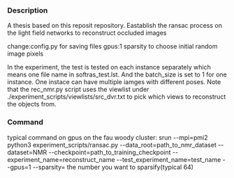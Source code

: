 ### Description
A  thesis based on this reposit repository.
Eastablish the ransac process on the light field networks to reconstruct occluded images

change:config.py for saving files
gpus:1
sparsity to choose initial random image pixels

In the experiment, the test is tested on each instance separately which means one file name in softras_test.lst. And the batch_size is set to 1 for one instance.
One instace can have multiple iamges with different poses.
Note that the rec_nmr.py script uses the viewlist under ./experiment_scripts/viewlists/src_dvr.txt to pick which views to reconstruct the objects from.


### Command
typical command on gpus on the fau woody cluster: 
srun --mpi=pmi2 python3 experiment_scripts/ransac.py --data_root=path_to_nmr_dataset --dataset=NMR  --checkpoint=path_to_training_checkpoint --experiment_name=reconstruct_name --test_experiment_name=test_name --gpus=1 --sparsity= the number you want to sparsify(typical 64)
